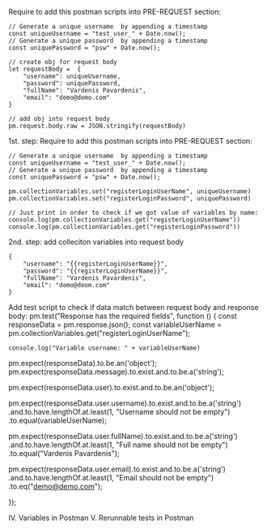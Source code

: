 Require to add this postman scripts into PRE-REQUEST section:

    // Generate a unique username  by appending a timestamp
    const uniqueUsername = "test_user_" + Date.now();
    // Generate a unique password  by appending a timestamp
    const uniquePassword = "psw" + Date.now();

    // create obj for request body
    let requestBody =  {
        "username": uniqueUsername,
        "password": uniquePassword,
        "fullName": "Vardenis Pavardenis",
        "email": "demo@demo.com"
    }

    // add obj into request body
    pm.request.body.raw = JSON.stringify(requestBody)
1st. step: Require to add this postman scripts into PRE-REQUEST section:

    // Generate a unique username  by appending a timestamp
    const uniqueUsername = "test_user_" + Date.now();
    // Generate a unique password  by appending a timestamp
    const uniquePassword = "psw" + Date.now();

    pm.collectionVariables.set("registerLoginUserName", uniqueUsername)
    pm.collectionVariables.set("registerLoginPassword", uniquePassword)

    // Just print in order to check if we got value of variables by name:
    console.log(pm.collectionVariables.get("registerLoginUserName"))
    console.log(pm.collectionVariables.get("registerLoginPassword"))
    
2nd. step: add colleciton variables into request body

    {
        "username": "{{registerLoginUserName}}",
        "password": "{{registerLoginUserName}}",
        "fullName": "Vardenis Pavardenis",
        "email": "demo@deom.com"
    }
Add test script to check if data match between request body and response body:
pm.test("Response has the required fields", function () {
  const responseData = pm.response.json();
  const variableUserName = pm.collectionVariables.get("registerLoginUserName");

    console.log("Variable username: " + variableUserName)

  pm.expect(responseData).to.be.an('object');
  pm.expect(responseData.message).to.exist.and.to.be.a('string');

  pm.expect(responseData.user).to.exist.and.to.be.an('object');
  
  pm.expect(responseData.user.username).to.exist.and.to.be.a('string')
    .and.to.have.lengthOf.at.least(1, "Username should not be empty")
    .to.equal(variableUserName);

  pm.expect(responseData.user.fullName).to.exist.and.to.be.a('string')
    .and.to.have.lengthOf.at.least(1, "Full name should not be empty")
    .to.equal("Vardenis Pavardenis");

  pm.expect(responseData.user.email).to.exist.and.to.be.a('string')
    .and.to.have.lengthOf.at.least(1, "Email should not be empty")
    .to.eq("demo@demo.com");

});

IV. Variables in Postman
V. Rerunnable tests in Postman
